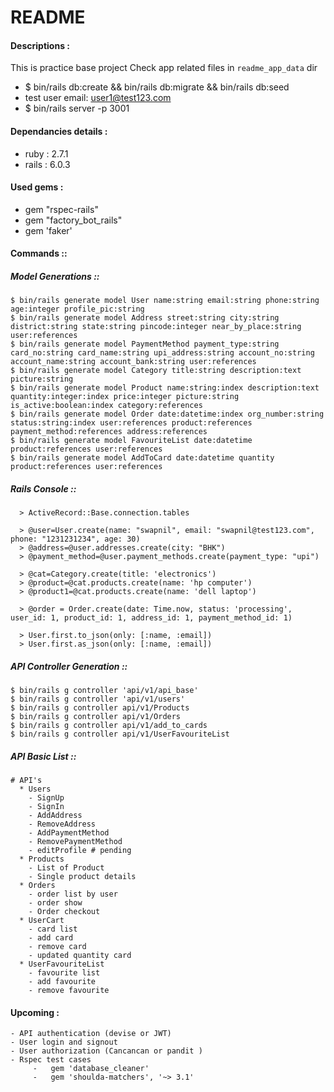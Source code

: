 # README

#### Descriptions :

This is practice base project
Check app related files in `readme_app_data` dir


* $ bin/rails db:create && bin/rails db:migrate && bin/rails db:seed
* test user email: user1@test123.com
* $ bin/rails server -p 3001

#### Dependancies details :

* ruby : 2.7.1
* rails : 6.0.3

#### Used gems :

* gem "rspec-rails"
* gem "factory_bot_rails"
* gem 'faker'

#### Commands ::

##### Model Generations ::

```
$ bin/rails generate model User name:string email:string phone:string age:integer profile_pic:string
$ bin/rails generate model Address street:string city:string district:string state:string pincode:integer near_by_place:string user:references
$ bin/rails generate model PaymentMethod payment_type:string card_no:string card_name:string upi_address:string account_no:string account_name:string account_bank:string user:references
$ bin/rails generate model Category title:string description:text picture:string
$ bin/rails generate model Product name:string:index description:text quantity:integer:index price:integer picture:string is_active:boolean:index category:references
$ bin/rails generate model Order date:datetime:index org_number:string status:string:index user:references product:references payment_method:references address:references
$ bin/rails generate model FavouriteList date:datetime product:references user:references
$ bin/rails generate model AddToCard date:datetime quantity product:references user:references
```

##### Rails Console ::

```
  > ActiveRecord::Base.connection.tables

  > @user=User.create(name: "swapnil", email: "swapnil@test123.com", phone: "1231231234", age: 30)
  > @address=@user.addresses.create(city: "BHK")
  > @payment_method=@user.payment_methods.create(payment_type: "upi")

  > @cat=Category.create(title: 'electronics')
  > @product=@cat.products.create(name: 'hp computer')
  > @product1=@cat.products.create(name: 'dell laptop')

  > @order = Order.create(date: Time.now, status: 'processing', user_id: 1, product_id: 1, address_id: 1, payment_method_id: 1)

  > User.first.to_json(only: [:name, :email])
  > User.first.as_json(only: [:name, :email])
```

##### API Controller Generation ::

```
$ bin/rails g controller 'api/v1/api_base'
$ bin/rails g controller 'api/v1/users'
$ bin/rails g controller api/v1/Products
$ bin/rails g controller api/v1/Orders
$ bin/rails g controller api/v1/add_to_cards
$ bin/rails g controller api/v1/UserFavouriteList
```

##### API Basic List ::

```
# API's
  * Users
    - SignUp
    - SignIn
    - AddAddress
    - RemoveAddress
    - AddPaymentMethod
    - RemovePaymentMethod
    - editProfile # pending
  * Products
    - List of Product
    - Single product details
  * Orders
    - order list by user
    - order show
    - Order checkout
  * UserCart
    - card list
    - add card
    - remove card
    - updated quantity card
  * UserFavouriteList
    - favourite list
    - add favourite
    - remove favourite

```

#### Upcoming :

```
- API authentication (devise or JWT)
- User login and signout
- User authorization (Cancancan or pandit )
- Rspec test cases
     -   gem 'database_cleaner'
     -   gem 'shoulda-matchers', '~> 3.1'


```
